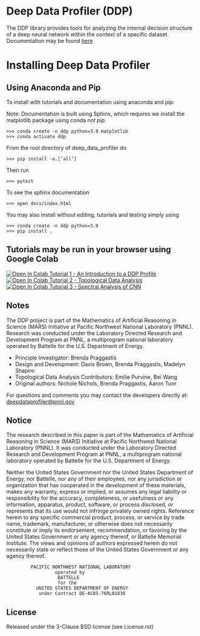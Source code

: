 Deep Data Profiler (DDP)
========================
  
The DDP library provides tools for analyzing the internal decision structure of a deep neural network within the
context of a specific dataset. Documentation may be found [here](https://pnnl.github.io/DeepDataProfiler/)

Installing Deep Data Profiler
=============================

Using Anaconda and Pip
----------------------

To install with tutorials and documentation using anaconda and pip:

Note: Documentation is built using Sphinx, which requires we install the matplotlib package using conda *not pip*. 

    >>> conda create -n ddp python=3.9 matplotlib
    >>> conda activate ddp

From the root directory of deep_data_profiler do 

    >>> pip install -e.[‘all’]

Then run

    >>> pytest

To see the sphinx documentation 

    >>> open docs/index.html

You may also install without editing, tutorials and testing simply using 

    >>> conda create -n ddp python=3.9
    >>> pip install .

Tutorials may be run in your browser using Google Colab
-------------------------------------------------------

<a href="https://colab.research.google.com/github/pnnl/DeepDataProfiler/blob/master/tutorials/Tutorial%201%20-%20DDP-Tutorial.ipynb" target="_blank">

  <img src="https://colab.research.google.com/assets/colab-badge.svg" alt="Open In Colab"/>
    <span style={'margin-left':5px}>Tutorial 1 - An Introduction to a DDP Profile</span>
</a>
</br>

<a href="https://colab.research.google.com/github/pnnl/DeepDataProfiler/blob/master/tutorials/Tutorial%202%20-%20DDPAlgorithms.ipynb" target="_blank">

  <img src="https://colab.research.google.com/assets/colab-badge.svg" alt="Open In Colab"/>
    <span style={'margin-left':5px}>Tutorial 2 - Topological Data Analysis</span>
</a>
</br>

<a href="https://colab.research.google.com/github/pnnl/DeepDataProfiler/blob/master/tutorials/Tutorial%203%20-%20SpectralAnalysis.ipynb" target="_blank">

  <img src="https://colab.research.google.com/assets/colab-badge.svg" alt="Open In Colab"/>
    <span style={'margin-left':5px}>Tutorial 3 - Spectral Analysis of CNN</span>
</a>
</br>


Notes
-----
The DDP project is part of the Mathematics of Artificial Reasoning in Science (MARS) 
Initiative at Pacific Northwest National Laboratory (PNNL).  
Research was conducted under the Laboratory Directed Research and Development Program at PNNL, 
a multiprogram national laboratory operated by Battelle for the U.S. Department of Energy.

* Principle Investigator: Brenda Praggastis
* Design and Development: Davis Brown, Brenda Praggastis, Madelyn Shapiro
* Topological Data Analysis Contributors: Emilie Purvine, Bei Wang
* Original authors: Nichole Nichols, Brenda Praggastis, Aaron Tuor

For questions and comments you may contact the developers directly at:
    deepdataprofiler@pnnl.gov

Notice
------
The research described in this paper is part of the Mathematics of Artificial Reasoning in Science (MARS) Initiative at Pacific Northwest National Laboratory (PNNL).  It was conducted under the Laboratory Directed Research and Development Program at PNNL, a multiprogram national laboratory operated by Battelle for the U.S. Department of Energy.
  
Neither the United States Government nor the United States Department of Energy, nor Battelle, nor any of their employees, nor any jurisdiction or organization that has cooperated in the development of these materials, makes any warranty, express or implied, or assumes any legal liability or responsibility for the accuracy, completeness, or usefulness or any information, apparatus, product, software, or process disclosed, or represents that its use would not infringe privately owned rights.
Reference herein to any specific commercial product, process, or service by trade name, trademark, manufacturer, or otherwise does not necessarily constitute or imply its endorsement, recommendation, or favoring by the United States Government or any agency thereof, or Battelle Memorial Institute. The views and opinions of authors expressed herein do not necessarily state or reflect those of the United States Government or any agency thereof.

```
         PACIFIC NORTHWEST NATIONAL LABORATORY
                  operated by
                   BATTELLE
                   for the
           UNITED STATES DEPARTMENT OF ENERGY
            under Contract DE-AC05-76RL01830
```

License
-------

Released under the 3-Clause BSD license (see License.rst)
